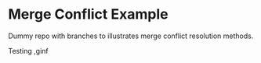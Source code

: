 # Merge Conflict Example

Dummy repo with branches to illustrates merge conflict resolution methods.

Testing ,ginf
